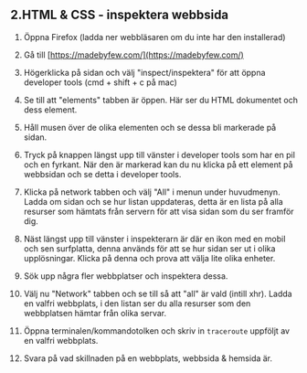 ## 2.HTML & CSS - inspektera webbsida

1. Öppna Firefox (ladda ner webbläsaren om du inte har den installerad)

1. Gå till [https://madebyfew.com/](https://madebyfew.com/)

1. Högerklicka på sidan och välj "inspect/inspektera" för att öppna developer tools (cmd + shift + c på mac)

1. Se till att "elements" tabben är öppen. Här ser du HTML dokumentet och dess element.

1. Håll musen över de olika elementen och se dessa bli markerade på sidan.

1. Tryck på knappen längst upp till vänster i developer tools som har en pil och en fyrkant. När den är markerad kan du nu klicka på ett element på webbsidan och se detta i developer tools.

1. Klicka på network tabben och välj "All" i menun under huvudmenyn. Ladda om sidan och se hur listan uppdateras, detta är en lista på alla resurser som hämtats från servern för att visa sidan som du ser framför dig.

1. Näst längst upp till vänster i inspekterarn är där en ikon med en mobil och sen surfplatta, denna används för att se hur sidan ser ut i olika upplösningar. Klicka på denna och prova att välja lite olika enheter.

1. Sök upp några fler webbplatser och inspektera dessa.

1. Välj nu "Network" tabben och se till så att "all" är vald (intill xhr). Ladda en valfri webbplats, i den listan ser du alla resurser som den webbplatsen hämtar från olika servar.

1. Öppna terminalen/kommandotolken och skriv in ```traceroute``` uppföljt av en valfri webbplats.

1. Svara på vad skillnaden på en webbplats, webbsida & hemsida är.